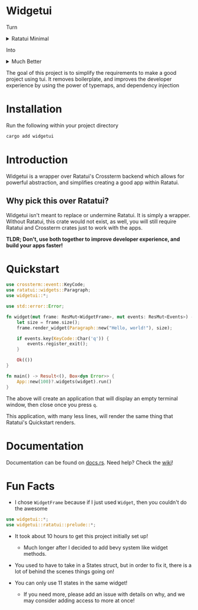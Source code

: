 # Widgetui
Turn
<details>
<summary>Ratatui Minimal</summary>

```rust
fn main() -> Result<(), Box<dyn Error>> {
    let mut terminal = setup_terminal()?;
    run(&mut terminal)?;
    restore_terminal(&mut terminal)?;
    Ok(())
}

fn setup_terminal() -> Result<Terminal<CrosstermBackend<Stdout>>, Box<dyn Error>> {
    let mut stdout = io::stdout();
    enable_raw_mode()?;
    execute!(stdout, EnterAlternateScreen)?;
    Ok(Terminal::new(CrosstermBackend::new(stdout))?)
}

fn restore_terminal(
    terminal: &mut Terminal<CrosstermBackend<Stdout>>,
) -> Result<(), Box<dyn Error>> {
    disable_raw_mode()?;
    execute!(terminal.backend_mut(), LeaveAlternateScreen,)?;
    Ok(terminal.show_cursor()?)
}

fn run(terminal: &mut Terminal<CrosstermBackend<Stdout>>) -> Result<(), Box<dyn Error>> {
    Ok(loop {
        terminal.draw(|frame| {
            let greeting = Paragraph::new("Hello World!");
            frame.render_widget(greeting, frame.size());
        })?;
        if event::poll(Duration::from_millis(250))? {
            if let Event::Key(key) = event::read()? {
                if KeyCode::Char('q') == key.code {
                    break;
                }
            }
        }
    })
}
```
</details>

Into

<details>
<summary>Much Better</summary>

```rust
use crossterm::event::KeyCode;
use ratatui::widgets::Paragraph;
use widgetui::*;

use std::error::Error;

fn widget(mut frame: ResMut<WidgetFrame>, mut events: ResMut<Events>) -> WidgetResult {
    let size = frame.size();
    frame.render_widget(Paragraph::new("Hello, world!"), size);

    if events.key(KeyCode::Char('q')) {
        events.register_exit();
    }

    Ok(())
}

fn main() -> Result<(), Box<dyn Error>> {
    Ok(App::new(100)?.widgets(widget).run()?)
}
```
</details>

The goal of this project is to simplify the requirements to make a good project using tui.
It removes boilerplate, and improves the developer experience by using the power of typemaps, and dependency injection

# Installation
Run the following within your project directory
```bash
cargo add widgetui
```
# Introduction

Widgetui is a wrapper over Ratatui's Crossterm backend which allows for powerful abstraction, and simplifies creating a good app within Ratatui.
## Why pick this over Ratatui?
Widgetui isn't meant to replace or undermine Ratatui. It is simply a wrapper. Without Ratatui, this crate would not exist, as well, you will still require Ratatui and Crossterm crates just to work with the apps.

**TLDR; Don't, use both together to improve developer experience, and build your apps faster!**

# Quickstart
```rust
use crossterm::event::KeyCode;
use ratatui::widgets::Paragraph;
use widgetui::*;

use std::error::Error;

fn widget(mut frame: ResMut<WidgetFrame>, mut events: ResMut<Events>) -> WidgetResult {
    let size = frame.size();
    frame.render_widget(Paragraph::new("Hello, world!"), size);

    if events.key(KeyCode::Char('q')) {
        events.register_exit();
    }

    Ok(())
}

fn main() -> Result<(), Box<dyn Error>> {
    App::new(100)?.widgets(widget).run()
}
```

The above will create an application that will display an empty terminal window, then close once you press `q`.

This application, with many less lines, will render the same thing that Ratatui's Quickstart renders.
# Documentation
Documentation can be found on [docs.rs](https://docs.rs/widgetui).
Need help? Check the [wiki](https://github.com/TheEmeraldBee/widgetui/wiki)!

# Fun Facts
- I chose `WidgetFrame` because if I just used `Widget`, then you couldn't do the awesome
```rust
use widgetui::*;
use widgetui::ratatui::prelude::*;
```

- It took about 10 hours to get this project initially set up!
	- Much longer after I decided to add bevy system like widget methods.

- You used to have to take in a States struct, but in order to fix it, there is a lot of behind the scenes things going on!

- You can only use 11 states in the same widget!
	- If you need more, please add an issue with details on why, and we may consider adding access to more at once!
